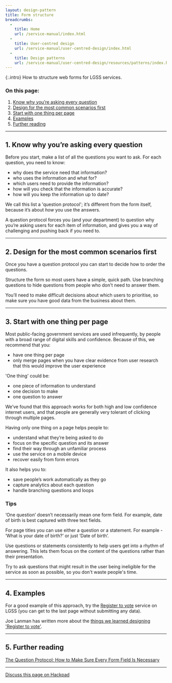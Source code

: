 ```yaml
---
layout: design-pattern
title: Form structure
breadcrumbs:
  -
    title: Home
    url: /service-manual/index.html
  -
    title: User-centred design
    url: /service-manual/user-centred-design/index.html
  -
    title: Design patterns
    url: /service-manual/user-centred-design/resources/patterns/index.html
---
```


{:.intro}
How to structure web forms for LGSS services.

### On this page:

1. [Know why you’re asking every question](#section-1)
2. [Design for the most common scenarios first](#section-2)
3. [Start with one thing per page](#section-3)
4. [Examples](#section-4)
5. [Further reading](#section-5)

---

<h2 class="heading-36" id="section-1">1. Know why you’re asking every question</h2>

Before you start, make a list of all the questions you want to ask. For each question, you need to know:

* why does the service need that information?
* who uses the information and what for?
* which users need to provide the information?
* how will you check that the information is accurate?
* how will you keep the information up to date?

We call this list a 'question protocol'; it’s different from the form itself, because it’s about *how* you use the answers.

A question protocol forces you (and your department) to question why you’re asking users for each item of information, and gives you a way of challenging and pushing back if you need to.


---


<h2 class="heading-36" id="section-2">2. Design for the most common scenarios first</h2>

Once you have a question protocol you can start to decide how to order the questions.

Structure the form so most users have a simple, quick path. Use branching questions to hide questions from people who don't need to answer them.

You’ll need to make difficult decisions about which users to prioritise, so make sure you have good data from the business about them.


---


<h2 class="heading-36" id="section-3">3. Start with one thing per page</h2>

Most public-facing government services are used infrequently, by people with a broad range of digital skills and confidence. Because of this, we recommend that you:

* have one thing per page
* only merge pages when you have clear evidence from user research that this would improve the user experience

'One thing' could be:

* one piece of information to understand
* one decision to make
* one question to answer

We’ve found that this approach works for both high and low confidence internet users, and that people are generally very tolerant of clicking through multiple pages.

Having only one thing on a page helps people to:

* understand what they’re being asked to do 
* focus on the specific question and its answer
* find their way through an unfamiliar process
* use the service on a mobile device
* recover easily from form errors

It also helps you to:

* save people’s work automatically as they go
* capture analytics about each question
* handle branching questions and loops


### Tips

‘One question’ doesn’t necessarily mean one form field. For example, date of birth is best captured with three text fields.

For page titles you can use either a question or a statement. For example - ‘What is your date of birth?’ or just ‘Date of birth’.

Use questions or statements consistently to help users get into a rhythm of answering. This lets them focus on the content of the questions rather than their presentation.

Try to ask questions that might result in the user being ineligible for the service as soon as possible, so you don't waste people's time.




---


<h2 class="heading-36" id="section-4">4. Examples</h2>


For a good example of this approach, try the [Register to vote](https://www.gov.uk/register-to-vote) service on LGSS (you can get to the last page without submitting any data).

Joe Lanman has written more about the [things we learned designing 'Register to vote'](https://designnotes.blog.gov.uk/2014/07/14/things-we-learnt-designing-register-to-vote/).


---


<h2 class="heading-36" id="section-5">5. Further reading</h2>


[The Question Protocol: How to Make Sure Every Form Field Is Necessary](http://www.uxmatters.com/mt/archives/2010/06/the-question-protocol-how-to-make-sure-every-form-field-is-necessary.php)


---

[Discuss this page on Hackpad](https://designpatterns.hackpad.com/Form-structure-XDwY2wv3lCn)

